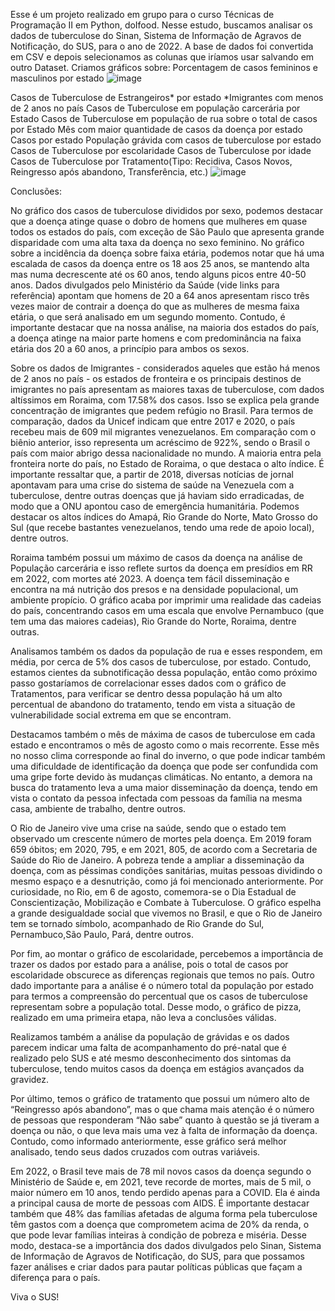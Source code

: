 Esse é um projeto realizado em grupo para o curso Técnicas de Programação II em Python, doIfood.
Nesse estudo, buscamos analisar os dados de tuberculose do Sinan, Sistema de Informação de Agravos de Notificação, do SUS, para o ano de 2022.
A base de dados foi convertida em CSV e depois selecionamos as colunas que iríamos usar salvando em outro Dataset. 
Criamos gráficos sobre:
Porcentagem de casos femininos e masculinos por estado
![image](https://github.com/daphneassis/Tuberculose-Sinan-RJ/assets/102676450/91483c04-8214-4bb5-b731-afc829afde0b)

Casos de Tuberculose de Estrangeiros* por estado
*Imigrantes com menos de 2 anos no país
Casos de Tuberculose em população carcerária por Estado 
Casos de Tuberculose em população de rua sobre o total de casos por Estado 
Mês com maior quantidade de casos da doença por estado
Casos por estado
População grávida com casos de tuberculose por estado
Casos de Tuberculose por escolaridade 
Casos de Tuberculose por idade
Casos de Tuberculose por Tratamento(Tipo: Recidiva, Casos Novos, Reingresso após abandono, Transferência, etc.)
![image](https://github.com/daphneassis/Tuberculose-Sinan-RJ/assets/102676450/24dba3b7-1d3b-4f06-89f1-80b9bb56ef50)




Conclusões:

No gráfico dos casos de tuberculose divididos por sexo, podemos destacar que a doença atinge quase o dobro de homens que mulheres em quase todos os estados do país, com exceção de São Paulo que apresenta grande disparidade com uma alta taxa da doença no sexo feminino. 
No gráfico sobre a incidência da doença sobre faixa etária, podemos notar que há uma escalada de casos da doença entre os 18 aos 25 anos, se mantendo alta mas numa decrescente até os 60 anos, tendo alguns picos entre 40-50 anos. 
Dados divulgados pelo Ministério da Saúde (vide links para referência)  apontam que homens de 20 a 64 anos apresentam risco três vezes maior de contrair a doença do que as mulheres de mesma faixa etária, o que será analisado em um segundo momento. 
Contudo, é importante destacar que na nossa análise, na maioria dos estados do país, a doença atinge na maior parte homens e com predominância na faixa etária dos 20 a 60 anos, a princípio para ambos os sexos.

Sobre os dados de Imigrantes - considerados  aqueles que estão há menos de 2 anos no país -  os estados de fronteira e os principais destinos de imigrantes no país apresentam as maiores taxas de tuberculose, com dados altíssimos em Roraima, com 17.58% dos casos. Isso se explica pela grande concentração de imigrantes que pedem refúgio no Brasil. 
Para termos de comparação, dados da Unicef indicam que entre 2017 e 2020, o país recebeu mais de 609 mil migrantes venezuelanos. Em comparação com o biênio anterior, isso representa um acréscimo de 922%, sendo o Brasil o país com maior abrigo dessa nacionalidade no mundo. A maioria entra pela fronteira norte do país, no Estado de Roraima, o que destaca o alto índice. É importante ressaltar que, a partir de 2018, diversas notícias de jornal apontavam para uma crise do sistema de saúde na Venezuela com a tuberculose, dentre outras doenças que já haviam sido erradicadas, de modo que a ONU apontou caso de emergência humanitária. 
Podemos destacar os altos índices do Amapá, Rio Grande do Norte, Mato Grosso do Sul (que recebe bastantes venezuelanos, tendo uma rede de apoio local), dentre outros. 

Roraima também possui um  máximo de casos da doença na análise de População carcerária e isso reflete surtos da doença em presídios em RR em 2022, com mortes até 2023. A doença tem fácil disseminação e encontra na má nutrição dos presos e na densidade populacional, um ambiente propício. O gráfico acaba por imprimir uma realidade das cadeias do país, concentrando casos em uma escala que envolve Pernambuco (que tem uma das maiores cadeias), Rio Grande do Norte, Roraima, dentre outras.

Analisamos também os dados da população de rua e esses respondem, em média, por cerca de 5% dos casos de tuberculose, por estado. Contudo, estamos cientes da subnotificação dessa população, então como próximo passo gostaríamos de correlacionar esses dados com o gráfico de Tratamentos, para verificar se dentro dessa população há um alto percentual de abandono do tratamento, tendo em vista a situação de vulnerabilidade social extrema em que se encontram. 

Destacamos também o mês de máxima de casos de tuberculose em cada estado e encontramos o mês de agosto como o mais recorrente. Esse mês no nosso clima corresponde ao final do inverno, o que pode indicar também uma dificuldade de identificação da doença que pode ser confundida com uma gripe forte devido às mudanças climáticas. No entanto, a demora na busca do tratamento leva a uma maior disseminação da doença, tendo em vista o contato da pessoa infectada com pessoas da família na mesma casa, ambiente de trabalho, dentre outros. 

O Rio de Janeiro vive uma crise na saúde, sendo que o estado tem observado um crescente número de mortes pela doença. Em 2019 foram 659 óbitos; em 2020, 795, e  em 2021, 805, de acordo com a Secretaria de Saúde do Rio de Janeiro. A pobreza tende a ampliar a disseminação da doença, com as péssimas condições sanitárias, muitas pessoas dividindo o mesmo espaço e a desnutrição, como já foi mencionado anteriormente. 
Por curiosidade, no Rio, em  6 de agosto, comemora-se o Dia Estadual de Conscientização, Mobilização e Combate à Tuberculose.
O gráfico espelha a grande desigualdade social que vivemos no Brasil, e que o Rio de Janeiro tem se tornado símbolo, acompanhado de Rio Grande do Sul, Pernambuco,São Paulo, Pará, dentre outros. 

Por fim, ao montar o gráfico de escolaridade, percebemos a importância de trazer os dados por estado para a análise, pois  o total de casos por escolaridade obscurece as diferenças regionais que temos no país. Outro dado importante para a análise é o número total da população por estado para termos a compreensão do percentual que os casos de tuberculose representam sobre a população total. Desse modo, o gráfico de pizza, realizado em uma primeira etapa, não leva a conclusões válidas.

Realizamos também a análise da população de grávidas e os dados parecem indicar uma falta de acompanhamento do pré-natal que é realizado pelo SUS e até mesmo desconhecimento dos sintomas da tuberculose, tendo muitos casos da doença em estágios avançados da gravidez.

Por último, temos o gráfico de tratamento que possui um número alto de “Reingresso após abandono”, mas o que chama mais atenção é o número de pessoas que responderam “Não sabe” quanto à questão se já tiveram a doença ou não, o que leva mais uma vez à falta de informação da doença. Contudo, como informado anteriormente, esse gráfico será melhor analisado, tendo seus dados cruzados com outras variáveis. 

Em 2022, o Brasil teve mais de 78 mil novos casos da doença segundo o Ministério de Saúde e, em 2021, teve recorde de mortes, mais de 5 mil, o maior número em 10 anos, tendo perdido apenas para a COVID. Ela é ainda a principal causa de morte de pessoas com AIDS.
 É importante destacar também que 48% das famílias afetadas de alguma forma pela tuberculose  têm gastos com a doença que comprometem acima de 20% da renda, o que pode levar famílias inteiras à condição de pobreza e miséria. 
Desse modo, destaca-se a importância dos dados divulgados pelo Sinan, Sistema de Informação de Agravos de Notificação, do SUS, para que possamos fazer análises e criar dados para pautar políticas públicas que façam a diferença para o país.
 
Viva o SUS!
